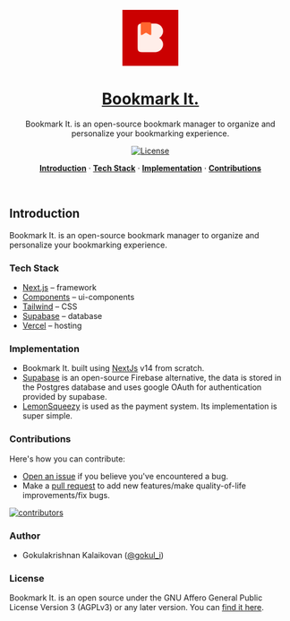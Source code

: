 <a href="https://bmrk.cc">
<p align="center"><img alt="Bookmark It. – An open source bookmark manager web application." width="100" height="100" src="./public/icons/icon.svg"></p>
  <h1 align="center">Bookmark It.</h1>
</a>

<p align="center">
  Bookmark It. is an open-source bookmark manager to organize and personalize your bookmarking experience.
</p>

<p align="center">
  <a href="https://github.com/gokulkrishh/bmrk.cc/blob/main/LICENSE">
    <img src="https://img.shields.io/github/license/gokulkrishh/bmrk.cc?label=license&logo=github&color=f80&logoColor=fff" alt="License" />
  </a>
</p>

<p align="center">
  <a href="#introduction"><strong>Introduction</strong></a> ·
  <a href="#tech-stack"><strong>Tech Stack</strong></a> ·
  <a href="#implementation"><strong>Implementation</strong></a> ·
  <a href="#contributions"><strong>Contributions</strong></a>
</p>
<br/>

## Introduction

Bookmark It. is an open-source bookmark manager to organize and personalize your bookmarking experience.

### Tech Stack

- [Next.js](https://nextjs.org/) – framework
- [Components](https://ui.shadcn.com/) – ui-components
- [Tailwind](https://tailwindcss.com/) – CSS
- [Supabase](https://supabase.com/) – database
- [Vercel](https://vercel.com/) – hosting

### Implementation

- Bookmark It. built using [NextJs](https://nextjs.org) v14 from scratch.
- [Supabase](https://supabase.com/) is an open-source Firebase alternative, the data is stored in the Postgres database and uses google OAuth for authentication provided by supabase.
- [LemonSqueezy](https://lemonsqueezy.com/) is used as the payment system. Its implementation is super simple.

### Contributions

Here's how you can contribute:

- [Open an issue](https://github.com/gokulkrishh/bmrk.cc/issues) if you believe you've encountered a bug.
- Make a [pull request](https://github.com/gokulkrishh/bmrk.cc/pull) to add new features/make quality-of-life improvements/fix bugs.

<a href="https://github.com/gokulkrishh/bmrk.cc/graphs/contributors">
  <img src="https://contrib.rocks/image?repo=gokulkrishh/bmrk.cc" alt="contributors" />
</a>

### Author

- Gokulakrishnan Kalaikovan ([@gokul_i](https://twitter.com/gokul_i))

### License

Bookmark It. is an open source under the GNU Affero General Public License Version 3 (AGPLv3) or any later version. You can [find it here](https://github.com/gokulkrishh/bmrk.cc/blob/main/LICENSE).
